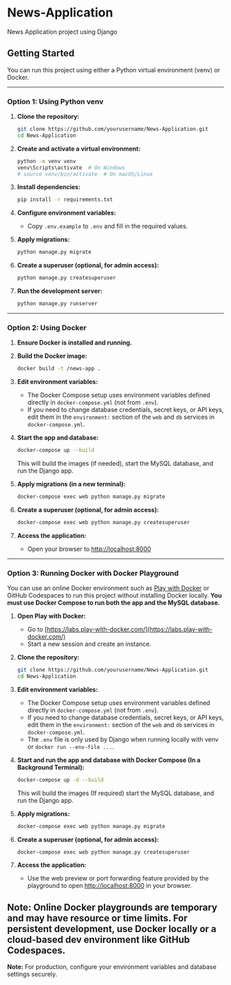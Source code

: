 # News-Application

News Application project using Django

## Getting Started

You can run this project using either a Python virtual environment (venv) or Docker.

---

### Option 1: Using Python venv

1. **Clone the repository:**
   ```sh
   git clone https://github.com/yourusername/News-Application.git
   cd News-Application
   ```

2. **Create and activate a virtual environment:**
   ```sh
   python -m venv venv
   venv\Scripts\activate  # On Windows
   # source venv/bin/activate  # On macOS/Linux
   ```

3. **Install dependencies:**
   ```sh
   pip install -r requirements.txt
   ```

4. **Configure environment variables:**
   - Copy `.env.example` to `.env` and fill in the required values.

5. **Apply migrations:**
   ```sh
   python manage.py migrate
   ```

6. **Create a superuser (optional, for admin access):**
   ```sh
   python manage.py createsuperuser
   ```

7. **Run the development server:**
   ```sh
   python manage.py runserver
   ```

---

### Option 2: Using Docker

1. **Ensure Docker is installed and running.**

2. **Build the Docker image:**
   ```sh
   docker build -t /news-app .
   ```

3. **Edit environment variables:**
   - The Docker Compose setup uses environment variables defined directly in `docker-compose.yml` (not from `.env`).
   - If you need to change database credentials, secret keys, or API keys, edit them in the `environment:` section of the `web` and `db` services in `docker-compose.yml`.

4. **Start the app and database:**
   ```sh
   docker-compose up --build
   ```
   This will build the images (if needed), start the MySQL database, and run the Django app.

5. **Apply migrations (in a new terminal):**
   ```sh
   docker-compose exec web python manage.py migrate
   ```

6. **Create a superuser (optional, for admin access):**
   ```sh
   docker-compose exec web python manage.py createsuperuser
   ```

7. **Access the application:**
   - Open your browser to [http://localhost:8000](http://localhost:8000)

---

### Option 3: Running Docker with Docker Playground
You can use an online Docker environment such as [Play with Docker](https://labs.play-with-docker.com/) or GitHub Codespaces to run this project without installing Docker locally. **You must use Docker Compose to run both the app and the MySQL database.**

1. **Open Play with Docker:**
   - Go to [https://labs.play-with-docker.com/](https://labs.play-with-docker.com/)
   - Start a new session and create an instance.

2. **Clone the repository:**
   ```sh
   git clone https://github.com/yourusername/News-Application.git
   cd News-Application
   ```

3. **Edit environment variables:**
   - The Docker Compose setup uses environment variables defined directly in `docker-compose.yml` (not from `.env`).
   - If you need to change database credentials, secret keys, or API keys, edit them in the `environment:` section of the `web` and `db` services in `docker-compose.yml`.
   - The `.env` file is only used by Django when running locally with venv or `docker run --env-file ...`.


4. **Start and run the app and database with Docker Compose (In a Background Terminal):**
   ```sh
   docker-compose up -d --build
   ```
   This will build the images (If required) start the MySQL database, and run the Django app.

5. **Apply migrations:**
   ```sh
   docker-compose exec web python manage.py migrate
   ```

6. **Create a superuser (optional, for admin access):**
   ```sh
   docker-compose exec web python manage.py createsuperuser
   ```

7. **Access the application:**
   - Use the web preview or port forwarding feature provided by the playground to open [http://localhost:8000](http://localhost:8000) in your browser.

**Note:** Online Docker playgrounds are temporary and may have resource or time limits. For persistent development, use Docker locally or a cloud-based dev environment like GitHub Codespaces.
---

**Note:** For production, configure your environment variables and database settings securely.
